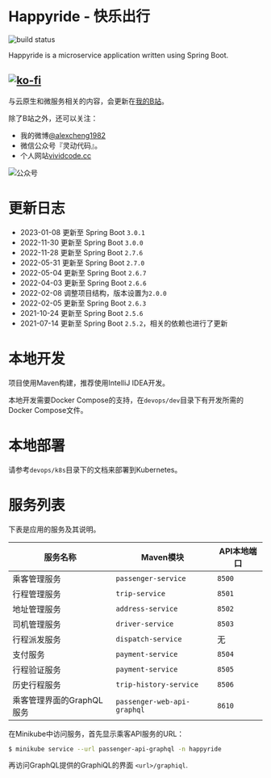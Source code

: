 # Happyride - 快乐出行

![build status](https://github.com/alexcheng1982/happyride/workflows/maven/badge.svg)

Happyride is a microservice application written using Spring Boot.

[![ko-fi](https://ko-fi.com/img/githubbutton_sm.svg)](https://ko-fi.com/R5R3FD1UD)
---

与云原生和微服务相关的内容，会更新在[我的B站](https://space.bilibili.com/1094957548)。

除了B站之外，还可以关注：

* 我的微博[@alexcheng1982](https://weibo.com/alexcheng1982)
* 微信公众号『灵动代码』。
* 个人网站[vividcode.cc](https://vividcode.cc)

![公众号](gongzhonghao.jpg)

# 更新日志

* 2023-01-08 更新至 Spring Boot `3.0.1`
* 2022-11-30 更新至 Spring Boot `3.0.0`
* 2022-11-28 更新至 Spring Boot `2.7.6`
* 2022-05-31 更新至 Spring Boot `2.7.0`
* 2022-05-04 更新至 Spring Boot `2.6.7`
* 2022-04-03 更新至 Spring Boot `2.6.6`
* 2022-02-08 调整项目结构，版本设置为`2.0.0`
* 2022-02-05 更新至 Spring Boot `2.6.3`
* 2021-10-24 更新至 Spring Boot `2.5.6`
* 2021-07-14 更新至 Spring Boot `2.5.2`，相关的依赖也进行了更新

# 本地开发

项目使用Maven构建，推荐使用IntelliJ IDEA开发。

本地开发需要Docker Compose的支持，在`devops/dev`目录下有开发所需的Docker Compose文件。

# 本地部署

请参考`devops/k8s`目录下的文档来部署到Kubernetes。

# 服务列表

下表是应用的服务及其说明。

| 服务名称             | Maven模块                     | API本地端口 |
|------------------|-----------------------------|---------|
| 乘客管理服务           | `passenger-service`         | `8500`  |
| 行程管理服务           | `trip-service`              | `8501`  |
| 地址管理服务           | `address-service`           | `8502`  |
| 司机管理服务           | `driver-service`            | `8503`  |
| 行程派发服务           | `dispatch-service`          | 无       |
| 支付服务             | `payment-service`           | `8504`  |
| 行程验证服务           | `payment-service`           | `8505`  |
| 历史行程服务           | `trip-history-service`      | `8506`  |
| 乘客管理界面的GraphQL服务 | `passenger-web-api-graphql` | `8610`  |

在Minikube中访问服务，首先显示乘客API服务的URL：

```sh
$ minikube service --url passenger-api-graphql -n happyride
```

再访问GraphQL提供的GraphiQL的界面 `<url>/graphiql`.